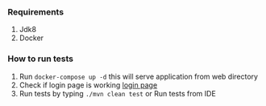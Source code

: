 ### Requirements
1. Jdk8
2. Docker

### How to run tests

1. Run `docker-compose up -d` this will serve application from web directory
2. Check if login page is working [login page](http://localhost/login.html)
3. Run tests by typing `./mvn clean test` or Run tests from IDE 

